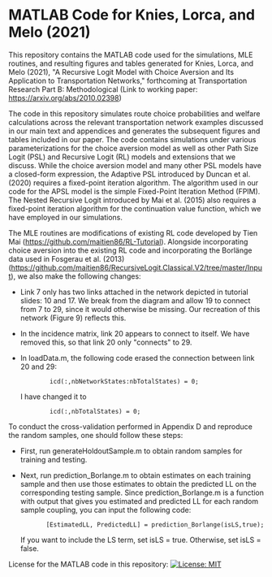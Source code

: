 # MATLAB Code for Knies, Lorca, and Melo (2021)
This repository contains the MATLAB code used for the simulations, MLE routines, and resulting figures and tables generated for Knies, Lorca, and Melo (2021), "A Recursive Logit Model with Choice Aversion and Its Application to Transportation Networks," forthcoming at Transportation Research Part B: Methodological (Link to working paper: https://arxiv.org/abs/2010.02398)

The code in this repository simulates route choice probabilities and welfare calculations across the relevant transportation network examples discussed in our main text and appendices and generates the subsequent figures and tables included in our paper. The code contains simulations under various parameterizations for the choice aversion model as well as other Path Size Logit (PSL) and Recursive Logit (RL) models and extensions that we discuss. While the choice aversion model and many other PSL models have a closed-form expression, the Adaptive PSL introduced by Duncan et al. (2020) requires a fixed-point iteration algorithm. The algorithm used in our code for the APSL model is the simple Fixed-Point Iteration Method (FPIM). The Nested Recursive Logit introduced by Mai et al. (2015) also requires a fixed-point iteration algorithm for the continuation value function, which we have employed in our simulations.

The MLE routines are modifications of existing RL code developed by Tien Mai (https://github.com/maitien86/RL-Tutorial). Alongside incorporating choice aversion into the existing RL code and incorporating the Borl&auml;nge data used in Fosgerau et al. (2013) (https://github.com/maitien86/RecursiveLogit.Classical.V2/tree/master/Input), we also make the following changes:
   -   Link 7 only has two links attached in the network depicted in 
       tutorial slides: 10 and 17. We break from the diagram and allow 19
       to connect from 7 to 29, since it would otherwise be missing. Our recreation of this network (Figure 9) reflects this.
   -   In the incidence matrix, link 20 appears to connect to itself. 
       We have removed this, so that link 20 only "connects" to 29.
   -   In loadData.m, the following code erased the connection between
       link 20 and 29:
       
                   icd(:,nbNetworkStates:nbTotalStates) = 0;
                   
       I have changed it to
       
                   icd(:,nbTotalStates) = 0;
                   
                   
To conduct the cross-validation performed in Appendix D and reproduce the random samples, one should follow these steps:
   -   First, run generateHoldoutSample.m to obtain random samples for training and testing. 
   -   Next, run prediction_Borlange.m to obtain estimates on each training sample and then use those estimates to obtain the predicted LL on the corresponding testing sample. Since prediction_Borlange.m is a function with output that gives you estimated and predicted LL for each random sample coupling, you can input the following code:
   
                  [EstimatedLL, PredictedLL] = prediction_Borlange(isLS,true);
                  
       If you want to include the LS term, set isLS = true. Otherwise, set isLS = false.

License for the MATLAB code in this repository: [![License: MIT](https://img.shields.io/badge/License-MIT-yellow.svg)](https://opensource.org/licenses/MIT)
